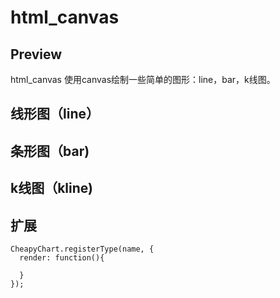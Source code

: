 # html_canvas
## Preview
html_canvas 使用canvas绘制一些简单的图形：line，bar，k线图。
## 线形图（line）

## 条形图（bar)
## k线图（kline)
## 扩展
````
CheapyChart.registerType(name, {
  render: function(){
  
  }
});
````
